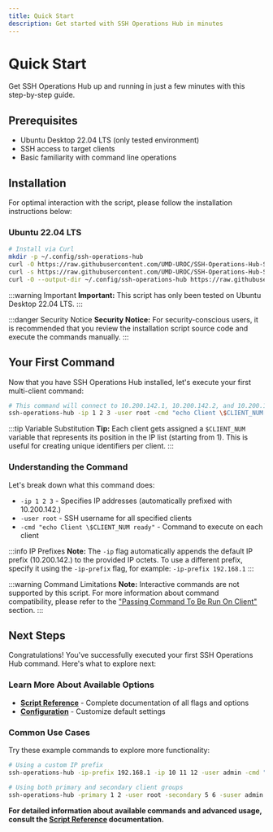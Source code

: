 ```yaml
---
title: Quick Start
description: Get started with SSH Operations Hub in minutes
---
```


# Quick Start

Get SSH Operations Hub up and running in just a few minutes with this step-by-step guide.

## Prerequisites

- Ubuntu Desktop 22.04 LTS (only tested environment)
- SSH access to target clients
- Basic familiarity with command line operations

## Installation

For optimal interaction with the script, please follow the installation instructions below:

### Ubuntu 22.04 LTS

```bash
# Install via Curl
mkdir -p ~/.config/ssh-operations-hub
curl -O https://raw.githubusercontent.com/UMD-UROC/SSH-Operations-Hub-Script/refs/heads/main/scripts/ssh-operations-hub.bash
curl -s https://raw.githubusercontent.com/UMD-UROC/SSH-Operations-Hub-Script/main/scripts/install.bash | bash
curl -O --output-dir ~/.config/ssh-operations-hub https://raw.githubusercontent.com/UMD-UROC/SSH-Operations-Hub-Script/refs/heads/main/config/defaults.conf
```

:::warning Important
**Important:** This script has only been tested on Ubuntu Desktop 22.04 LTS.
:::

:::danger Security Notice
**Security Notice:** For security-conscious users, it is recommended that you review the installation script source code
and execute the commands manually.
:::

## Your First Command

Now that you have SSH Operations Hub installed, let's execute your first multi-client command:

```bash
# This command will connect to 10.200.142.1, 10.200.142.2, and 10.200.142.3
ssh-operations-hub -ip 1 2 3 -user root -cmd "echo Client \$CLIENT_NUM ready"
```

:::tip Variable Substitution
**Tip:** Each client gets assigned a `$CLIENT_NUM` variable that represents its position in the IP list (starting from
1). This is useful for creating unique identifiers per client.
:::

### Understanding the Command

Let's break down what this command does:

- `-ip 1 2 3` - Specifies IP addresses (automatically prefixed with 10.200.142.)
- `-user root` - SSH username for all specified clients
- `-cmd "echo Client \$CLIENT_NUM ready"` - Command to execute on each client

:::info IP Prefixes
**Note:** The `-ip` flag automatically appends the default IP prefix (10.200.142.) to the provided IP octets. To use a
different prefix, specify it using the `-ip-prefix` flag, for example: `-ip-prefix 192.168.1`
:::

:::warning Command Limitations
**Note:** Interactive commands are not supported by this script. For more information about command compatibility,
please refer to
the ["Passing Command To Be Run On Client"](Reference/script-reference/passing-command-to-be-run-on-client.md) section.
:::

## Next Steps

Congratulations! You've successfully executed your first SSH Operations Hub command. Here's what to explore next:

### Learn More About Available Options

- **[Script Reference](Reference/script-reference/README.md)** - Complete documentation of all flags and options
- **[Configuration](Reference/configuration.md)** - Customize default settings

### Common Use Cases

Try these example commands to explore more functionality:

```bash
# Using a custom IP prefix
ssh-operations-hub -ip-prefix 192.168.1 -ip 10 11 12 -user admin -cmd "uptime"

# Using both primary and secondary client groups
ssh-operations-hub -primary 1 2 -user root -secondary 5 6 -suser admin -cmd "hostname"
```

**For detailed information about available commands and advanced usage, consult
the [Script Reference](Reference/script-reference/README.md) documentation.**
